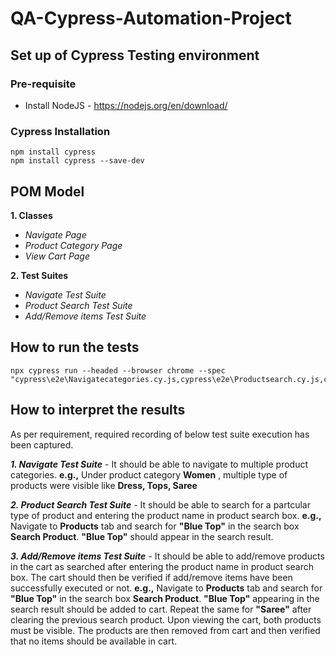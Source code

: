 # QA-Cypress-Automation-Project

## Set up of Cypress Testing environment

### Pre-requisite

* Install NodeJS - <https://nodejs.org/en/download/>

### Cypress Installation 

    npm install cypress
    npm install cypress --save-dev


## POM Model
**1. Classes**

* *Navigate Page*
* *Product Category Page*
* *View Cart Page*  

**2. Test Suites**

* *Navigate Test Suite*
* *Product Search Test Suite*
* *Add/Remove items Test Suite*    

## How to run the tests

    npx cypress run --headed --browser chrome --spec "cypress\e2e\Navigatecategories.cy.js,cypress\e2e\Productsearch.cy.js,cypress\e2e\AddorRemove.cy.js"

## How to interpret the results

As per requirement, required recording of below test suite execution has been captured. 

***1. Navigate Test Suite*** - It should be able to navigate to multiple product categories. 
**e.g.,** Under product category **Women** , multiple type of products were visible like **Dress, Tops, Saree**

***2. Product Search Test Suite*** - It should be able to search for a partcular type of product and entering the product name in product search box. 
**e.g.,** Navigate to **Products** tab and search for **"Blue Top"** in the search box **Search Product**. **"Blue Top"** should appear in the search result.

***3. Add/Remove items Test Suite*** - It should be able to add/remove products in the cart as searched after entering the product name in product search box. The cart should then be verified if add/remove items have been successfully executed or not.
**e.g.,** Navigate to **Products** tab and search for **"Blue Top"** in the search box **Search Product**. **"Blue Top"** appearing in the search result should be added to cart. Repeat the same for **"Saree"** after clearing the previous search product. Upon viewing the cart, both products must be visible. The products are then removed from cart and then verified that no items should be available in cart.
